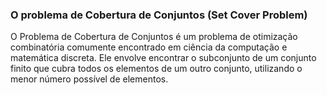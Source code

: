 ### O problema de Cobertura de Conjuntos (Set Cover Problem)

O Problema de Cobertura de Conjuntos é um problema de otimização combinatória comumente encontrado em ciência da computação e matemática discreta. Ele envolve encontrar o subconjunto de um conjunto finito que cubra todos os elementos de um outro conjunto, utilizando o menor número possível de elementos.

